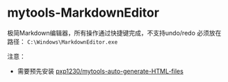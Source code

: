 # mytools-MarkdownEditor

极简Markdown编辑器，所有操作通过快捷键完成，不支持undo/redo
必须放在路径： `C:\Windows\MarkdownEditor.exe` 

注意：
* 需要预先安装 [pxp1230/mytools-auto-generate-HTML-files](https://github.com/pxp1230/mytools-auto-generate-HTML-files)

